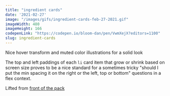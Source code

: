 ```yaml
---
title: "ingredient cards"
date: '2021-02-27'
image: "/images/gifs/ingredient-cards-feb-27-2021.gif"
imageWidth: 480
imageHeight: 166
codepenLink: "https://codepen.io/bloom-dan/pen/VwmXejX?editors=1100"
slug: ingredient-cards
---
```


Nice hover transform and muted color illustrations for a solid look

The top and left paddings of each `li` card item that grow or shrink based on screen size proves to be a nice standard for a sometimes tricky "should I put the min spacing it on the right or the left, top or bottom" questions in a flex context.

Lifted from [front of the pack](https://fotp.com/us/en/products/move)

